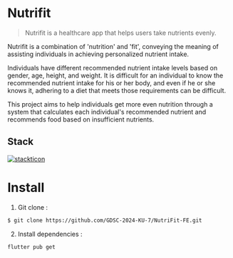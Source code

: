 # Nutrifit
> Nutrifit is a healthcare app that helps users take nutrients evenly.

 Nutrifit is a combination of 'nutrition' and 'fit', conveying the meaning of assisting individuals in achieving personalized nutrient intake.
 
 Individuals have different recommended nutrient intake levels based on gender, age, height, and weight. It is difficult for an individual to know the recommended nutrient intake for his or her body, and even if he or she knows it, adhering to a diet that meets those requirements can be difficult. 
 
 This project aims to help individuals get more even nutrition through a system that calculates each individual's recommended nutrient and recommends food based on insufficient nutrients.

## Stack

[![stackticon](https://firebasestorage.googleapis.com/v0/b/stackticon-81399.appspot.com/o/images%2F1709005795413?alt=media&token=7b000ba6-bf73-458f-8629-a0fb51d0b2c0)](https://github.com/msdio/stackticon)

 # Install

1. Git clone :
```sh
$ git clone https://github.com/GDSC-2024-KU-7/NutriFit-FE.git
```

2. Install dependencies :
```sh
flutter pub get
```



